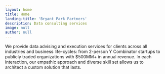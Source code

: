 ```yaml
---
layout: home
title: Home
landing-title: 'Bryant Park Partners'
description: Data consulting services
image: null
author: null
---
```


We provide data advising and execution services for clients across all industries and business life-cycles: from 2-person Y Combinator startups to publicly traded organizations with $500MM+ in annual revenue. In each interaction, our empathic approach and diverse skill set allows us to architect a custom solution that lasts.